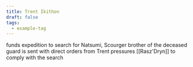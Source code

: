 ```yaml
---
title: Trent Ikithon
draft: false
tags:
  - example-tag
---
```

 
funds expedition to search for Natsumi, Scourger brother of the deceased guard is sent with direct orders from Trent
pressures [[Rasz'Dryn]] to comply with the search
